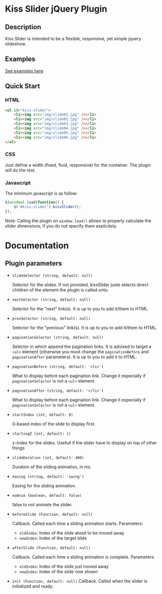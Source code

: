 # Kiss Slider jQuery Plugin

## Description

Kiss Slider is intended to be a flexible, responsive, yet simple jquery slideshow.

## Examples
[See examples here](http://home.vivienleneez.fr/web/jquery.kiss-slider/demo/)

## Quick Start

### HTML
```html
<ul id="kiss-slider">
	<li><img src="img/slide01.jpg" /></li>
	<li><img src="img/slide02.jpg" /></li>
	<li><img src="img/slide03.jpg" /></li>
	<li><img src="img/slide04.jpg" /></li>
	<li><img src="img/slide05.jpg" /></li>
	<li><img src="img/slide06.jpg" /></li>
</ul>
```

### CSS

Just define a width (fixed, fluid, responsive) for the container. The plugin will do the rest.

### Javascript

The minimum javascript is as follow:

```js
$(window).load(function() {
	$('#kiss-slider').kissSlider();
});
```
Note: Calling the plugin on `window.load()` allows to properly calculate the slider dimensions, if you do not specify them explicitely.

# Documentation

## Plugin parameters

* `slideSelector (string, default: null)`

	Selector for the slides. If not provided, kissSlider juste selects direct children of the element the plugin is called onto.

* `nextSelector (string, default: null)`

	Selector for the "next" link(s). It is up to you to add it/them to HTML.

* `prevSelector (string, default: null)`

	Selector for the "previous" link(s). It is up to you to add it/them to HTML.

* `paginationSelector (string, default: null)` 	

	Selector in which append the pagination links. It is advised to target a `<ul>` element (otherwise you must change the `paginationBefore` and `paginationAfter` parameters).
	It is up to you to add it to HTML.

* `paginationBefore (string, default: '<li>')`

	What to display before each pagination link. Change it especially if `paginationSelector` is not a `<ul>` element.

* `paginationAfter (string, default: '</li>')`

	What to display before each pagination link. Change it especially if `paginationSelector` is not a `<ul>` element.

* `startIndex (int, default: 0)`

	0-based index of the slide to display first.

* `startingZ (int, default: 1)`

	z-index for the slides. Usefull if the slider have to display on top of other things

* `slideDuration (int, default: 400)`

	Duration of the sliding animation, in ms.

* `easing (string, default: 'swing')`

	Easing for the sliding animation.

* `noAnim (boolean, default: false)`

	false to not animate the slider.

* `beforeSlide (Function, default: null)`
	
	Callback. Called each time a sliding animation starts.
	Parameters:
	* `oldIndex`: Index of the slide about to be moved away
	* `newIndex`: Index of the target slide

* `afterSlide (Function, default: null)`	
	
	Callback. Called each time a sliding animation is complete.
	Parameters:
	* `oldIndex`: Index of the slide just moved away
	* `newIndex`: Index of the slide now shown

* `init (Function, default: null)`
	Callback. Called when the slider is initialized and ready.

